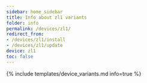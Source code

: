 ```yaml
---
sidebar: home_sidebar
title: Info about zl1 variants
folder: info
permalink: /devices/zl1/
redirect_from:
- /devices/zl1/install
- /devices/zl1/update
device: zl1
toc: false
---
```

{% include templates/device_variants.md info=true %}
